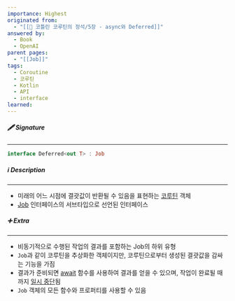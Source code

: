 ```yaml
---
importance: Highest
originated from:
  - "[[📘 코틀린 코루틴의 정석/5장 - async와 Deferred]]"
answered by:
  - Book
  - OpenAI
parent pages:
  - "[[Job]]"
tags:
  - Coroutine
  - 코루틴
  - Kotlin
  - API
  - interface
learned:
---
```

##### 🖋️ Signature
---
```Kotlin
interface Deferred<out T> : Job
```

##### ℹ️ Description
---
- 미래의 어느 시점에 결괏값이 반환될 수 있음을 표현하는 [코루틴](코루틴.md) 객체
- [Job](Job.md) 인터페이스의 서브타입으로 선언된 인터페이스

##### ➕ Extra
---
- 비동기적으로 수행된 작업의 결과를 포함하는 Job의 하위 유형
- `Job`과 같이 코루틴을 추상화한 객체이지만, 코루틴으로부터 생성된 결괏값을 감싸는 기능을 가짐
- 결과가 준비되면 [await](Deferred.await.md) 함수를 사용하여 결과를 얻을 수 있으며, 작업이 완료될 때까지 [일시 중단](일시%20중단.md)됨
- `Job` 객체의 모든 함수와 프로퍼티를 사용할 수 있음
